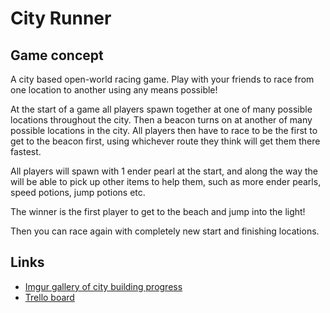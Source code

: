 City Runner
===========

Game concept
------------
A city based open-world racing game. Play with your friends to race from one location to another using any means possible!

At the start of a game all players spawn together at one of many possible locations throughout the city. 
Then a beacon turns on at another of many possible locations in the city. 
All players then have to race to be the first to get to the beacon first, using whichever route they think will
get them there fastest. 

All players will spawn with 1 ender pearl at the start, and along the way the will be able to pick up other items to help them, such as more ender pearls, speed potions, jump potions etc. 

The winner is the first player to get to the beach and jump into the light! 

Then you can race again with completely new start and finishing locations. 

Links
-----
* [Imgur gallery of city building progress](http://imgur.com/a/9IyPV)
* [Trello board](https://trello.com/b/yJY4tyG8/city-runner-working-title)

